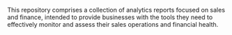 This repository comprises a collection of analytics reports focused on sales and finance, intended to provide businesses with the tools they need to effectively monitor and assess their sales operations and financial health.
